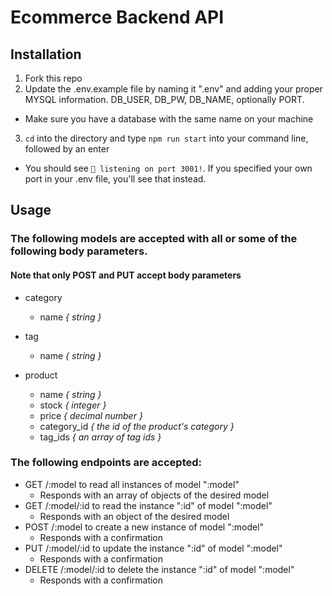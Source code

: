 # Ecommerce Backend API
## Installation
1. Fork this repo
2. Update the .env.example file by naming it ".env" and adding your proper MYSQL information. DB_USER, DB_PW, DB_NAME, optionally PORT.
 * Make sure you have a database with the same name on your machine
3. `cd` into the directory and type `npm run start` into your command line, followed by an enter
  * You should see `🚀 listening on port 3001!`. If you specified your own port in your .env file, you'll see that instead.

## Usage

### The following models are accepted with all or some of the following body parameters.
#### Note that only POST and PUT accept body parameters

* category
  * name <i> { string } </i>

* tag
  * name <i> { string } </i>

* product
  * name <i>{ string }</i>
  * stock <i>{ integer }</i>
  * price <i>{ decimal number }</i>
  * category_id <i>{ the id of the product's category }</i>
  * tag_ids <i>{ an array of tag ids }</i>

### The following endpoints are accepted:

* GET /:model to read all instances of model ":model"
  * Responds with an array of objects of the desired model
* GET /:model/:id to read the instance ":id" of model ":model"
  * Responds with an object of the desired model
* POST /:model to create a new instance of model ":model"
  * Responds with a confirmation
* PUT /:model/:id to update the instance ":id" of model ":model"
  * Responds with a confirmation
* DELETE /:model/:id to delete the instance ":id" of model ":model"
  * Responds with a confirmation
